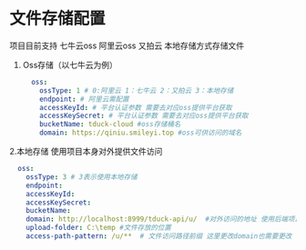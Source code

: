 # 文件存储配置

项目目前支持 七牛云oss 阿里云oss  又拍云 本地存储方式存储文件



1. Oss存储（以七牛云为例）

   ```yaml
     oss:
       ossType: 1 # 0:阿里云 1：七牛云 2：又拍云 3：本地存储
       endpoint: # 阿里云需配置
       accessKeyId: # 平台认证参数 需要去对应oss提供平台获取
       accessKeySecret: # 平台认证参数 需要去对应oss提供平台获取
       bucketName: tduck-cloud #oss存储桶名 
       domain: https://qiniu.smileyi.top #oss可供访问的域名
   ```



2.本地存储  使用项目本身对外提供文件访问

```yaml
  oss:
    ossType: 3 # 3表示使用本地存储
    endpoint:  
    accessKeyId:
    accessKeySecret: 
    bucketName: 
    domain: http://localhost:8999/tduck-api/u/  #对外访问的地址 使用后端项目部署的ip+端口 后面可以固定 
    upload-folder: C:\temp #文件存放的位置
    access-path-pattern: /u/**  # 文件访问路径前缀 这里更改domain也需要更改
```

